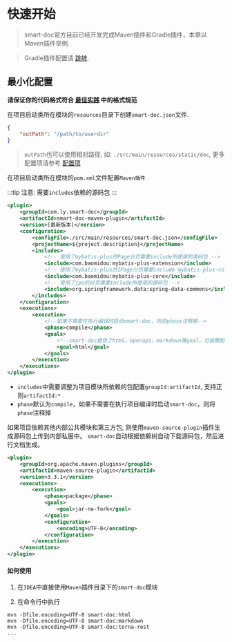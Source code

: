 # 快速开始

> smart-doc官方目前已经开发完成Maven插件和Gradle插件，本章以Maven插件举例.

> Gradle插件配置请 [跳转](plugins/gradle).


## 最小化配置
**请保证你的代码格式符合 [最佳实践](bestPractice) 中的格式规范**

在项目启动类所在模块的`resources`目录下创建`smart-doc.json`文件.
```json
{
    "outPath": "/path/to/userdir"
}

```
> `outPath`也可以使用相对路径, 如: `./src/main/resources/static/doc`, 更多配置项请参考 [配置项](advanced/config)


在项目启动类所在模块的`pom.xml`文件配置`Maven插件`

:::tip
注意: 需要`includes`依赖的源码包
:::

```xml
<plugin>
    <groupId>com.ly.smart-doc</groupId>
    <artifactId>smart-doc-maven-plugin</artifactId>
    <version>[最新版本]</version>
    <configuration> 
        <configFile>./src/main/resources/smart-doc.json</configFile>  
        <projectName>${project.description}</projectName>  
        <includes>  
            <!-- 使用了mybatis-plus的Page分页需要include所使用的源码包 -->
            <include>com.baomidou:mybatis-plus-extension</include>
            <!-- 使用了mybatis-plus的IPage分页需要include mybatis-plus-core-->
            <include>com.baomidou:mybatis-plus-core</include>
            <!-- 使用了jpa的分页需要include所使用的源码包 -->
            <include>org.springframework.data:spring-data-commons</include>             
        </includes> 
    </configuration>
    <executions>
        <execution>
            <!--如果不需要在执行编译时启动smart-doc，则将phase注释掉-->
            <phase>compile</phase>
            <goals>
                <!--smart-doc提供了html、openapi、markdown等goal，可按需配置-->
                <goal>html</goal>
            </goals>
        </execution>
    </executions>
</plugin>

```
- `includes`中需要调整为项目模块所依赖的包配置`groupId:artifactId`, 支持正则`artifactId:*`
- `phase`默认为`compile`，如果不需要在执行项目编译时启动`smart-doc`，则将`phase`注释掉


如果项目依赖其他内部公共模块和第三方包, 则使用`maven-source-plugin`插件生成源码包上传到内部私服中。
`smart-doc`自动根据依赖树自动下载源码包，然后进行文档生成。 
```xml
<plugin>
    <groupId>org.apache.maven.plugins</groupId>
    <artifactId>maven-source-plugin</artifactId>
    <version>3.3.1</version>
    <executions>
        <execution>
            <phase>package</phase>
            <goals>
                <goal>jar-no-fork</goal>
            </goals>
            <configuration>
                <encoding>UTF-8</encoding>
            </configuration>
        </execution>
    </executions>
</plugin>
```

#### 如何使用
1. 在`IDEA`中直接使用`Maven`插件目录下的`smart-doc`模块

2. 在命令行中执行
```shell
mvn -Dfile.encoding=UTF-8 smart-doc:html
mvn -Dfile.encoding=UTF-8 smart-doc:markdown
mvn -Dfile.encoding=UTF-8 smart-doc:torna-rest
...
```